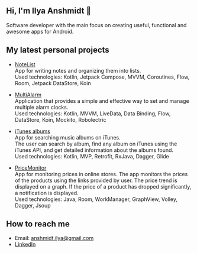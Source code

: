 ## Hi, I'm Ilya Anshmidt 👋

Software developer with the main focus on creating useful, functional and awesome apps for Android.

## My latest personal projects
- [NoteList](https://github.com/anshmidt/NoteList)  
App for writing notes and organizing them into lists.  
Used technologies: Kotlin, Jetpack Compose, MVVM, Coroutines, Flow, Room, Jetpack DataStore, Koin  

- [MultiAlarm](https://github.com/anshmidt/multialarm)  
Application that provides a simple and effective way to set and manage multiple alarm clocks.  
Used technologies: Kotlin, MVVM, LiveData, Data Binding, Flow, DataStore, Koin, Mockito, Robolectric  

- [iTunes albums](https://github.com/anshmidt/iTunesAlbums)  
App for searching music albums on iTunes.  
The user can search by album, find any album on iTunes using the iTunes API, and get detailed information about the albums found.  
Used technologies: Kotlin, MVP, Retrofit, RxJava, Dagger, Glide  

- [PriceMonitor](https://github.com/anshmidt/pricemonitor)  
App for monitoring prices in online stores. The app monitors the prices of the products using the links provided by user. The price trend is displayed on a graph. If the price of a product has dropped significantly, a notification is displayed.  
Used technologies: Java, Room, WorkManager, GraphView, Volley, Dagger, Jsoup  

## How to reach me
- Email: anshmidt.ilya@gmail.com
- [LinkedIn](https://www.linkedin.com/in/ilya-anshmidt-40201a138/) 
